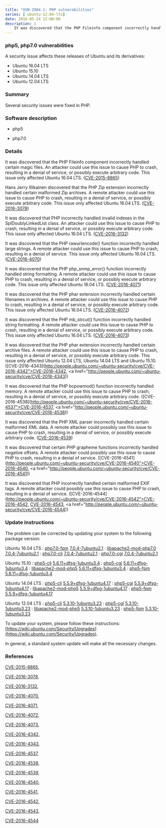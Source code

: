 ```yaml
---
title: "USN-2984-1: PHP vulnerabilities"
series: [ ubuntu-12.04-lts]
date: 2016-05-24 12:00:00
description: |
    It was discovered that the PHP Fileinfo component incorrectly handled certain magic files. An attacker could use this issue to cause PHP to crash, resulting in a denial of service, or possibly execute arbitrary code. This issue only affected Ubuntu 16.04 LTS. ([CVE-2015-8865](http://people.ubuntu.com/~ubuntu-security/cve/CVE-2015-8865))
--- 
```

 
 


### php5, php7.0 vulnerabilities

A security issue affects these releases of Ubuntu and its derivatives:

* Ubuntu 16.04 LTS
* Ubuntu 15.10
* Ubuntu 14.04 LTS
* Ubuntu 12.04 LTS

### Summary

Several security issues were fixed in PHP. 

### Software description

* php5 

* php7.0 

### Details

It was discovered that the PHP Fileinfo component incorrectly handled certain magic files. An attacker could use this issue to cause PHP to crash, resulting in a denial of service, or possibly execute arbitrary code. This issue only affected Ubuntu 16.04 LTS. ([CVE-2015-8865](http://people.ubuntu.com/~ubuntu-security/cve/CVE-2015-8865))

Hans Jerry Illikainen discovered that the PHP Zip extension incorrectly handled certain malformed Zip archives. A remote attacker could use this issue to cause PHP to crash, resulting in a denial of service, or possibly execute arbitrary code. This issue only affected Ubuntu 16.04 LTS. ([CVE-2016-3078](http://people.ubuntu.com/~ubuntu-security/cve/CVE-2016-3078))

It was discovered that PHP incorrectly handled invalid indexes in the SplDoublyLinkedList class. An attacker could use this issue to cause PHP to crash, resulting in a denial of service, or possibly execute arbitrary code. This issue only affected Ubuntu 16.04 LTS. ([CVE-2016-3132](http://people.ubuntu.com/~ubuntu-security/cve/CVE-2016-3132))

It was discovered that the PHP rawurlencode() function incorrectly handled large strings. A remote attacker could use this issue to cause PHP to crash, resulting in a denial of service. This issue only affected Ubuntu 16.04 LTS. ([CVE-2016-4070](http://people.ubuntu.com/~ubuntu-security/cve/CVE-2016-4070))

It was discovered that the PHP php_snmp_error() function incorrectly handled string formatting. A remote attacker could use this issue to cause PHP to crash, resulting in a denial of service, or possibly execute arbitrary code. This issue only affected Ubuntu 16.04 LTS. ([CVE-2016-4071](http://people.ubuntu.com/~ubuntu-security/cve/CVE-2016-4071))

It was discovered that the PHP phar extension incorrectly handled certain filenames in archives. A remote attacker could use this issue to cause PHP to crash, resulting in a denial of service, or possibly execute arbitrary code. This issue only affected Ubuntu 16.04 LTS. ([CVE-2016-4072](http://people.ubuntu.com/~ubuntu-security/cve/CVE-2016-4072))

It was discovered that the PHP mb_strcut() function incorrectly handled string formatting. A remote attacker could use this issue to cause PHP to crash, resulting in a denial of service, or possibly execute arbitrary code. This issue only affected Ubuntu 16.04 LTS. ([CVE-2016-4073](http://people.ubuntu.com/~ubuntu-security/cve/CVE-2016-4073))

It was discovered that the PHP phar extension incorrectly handled certain archive files. A remote attacker could use this issue to cause PHP to crash, resulting in a denial of service, or possibly execute arbitrary code. This issue only affected Ubuntu 12.04 LTS, Ubuntu 14.04 LTS and Ubuntu 15.10. ([CVE-2016-4343](http://people.ubuntu.com/~ubuntu-security/cve/CVE-2016-4342">CVE-2016-4342</a>, <a href="http://people.ubuntu.com/~ubuntu-security/cve/CVE-2016-4343))

It was discovered that the PHP bcpowmod() function incorrectly handled memory. A remote attacker could use this issue to cause PHP to crash, resulting in a denial of service, or possibly execute arbitrary code. ([CVE-2016-4538](http://people.ubuntu.com/~ubuntu-security/cve/CVE-2016-4537">CVE-2016-4537</a>, <a href="http://people.ubuntu.com/~ubuntu-security/cve/CVE-2016-4538))

It was discovered that the PHP XML parser incorrectly handled certain malformed XML data. A remote attacker could possibly use this issue to cause PHP to crash, resulting in a denial of service, or possibly execute arbitrary code. ([CVE-2016-4539](http://people.ubuntu.com/~ubuntu-security/cve/CVE-2016-4539))

It was discovered that certain PHP grapheme functions incorrectly handled negative offsets. A remote attacker could possibly use this issue to cause PHP to crash, resulting in a denial of service. ([CVE-2016-4541](http://people.ubuntu.com/~ubuntu-security/cve/CVE-2016-4540">CVE-2016-4540</a>, <a href="http://people.ubuntu.com/~ubuntu-security/cve/CVE-2016-4541))

It was discovered that PHP incorrectly handled certain malformed EXIF tags. A remote attacker could possibly use this issue to cause PHP to crash, resulting in a denial of service. ([CVE-2016-4544](http://people.ubuntu.com/~ubuntu-security/cve/CVE-2016-4542">CVE-2016-4542</a>, <a href="http://people.ubuntu.com/~ubuntu-security/cve/CVE-2016-4543">CVE-2016-4543</a>, <a href="http://people.ubuntu.com/~ubuntu-security/cve/CVE-2016-4544)) 

### Update instructions

The problem can be corrected by updating your system to the following package version:

Ubuntu 16.04 LTS
 : [php7.0-fpm](https://launchpad.net/ubuntu/+source/php7.0) <span> [7.0.4-7ubuntu2.1](https://launchpad.net/ubuntu/+source/php7.0/7.0.4-7ubuntu2.1) </span> 
 : [libapache2-mod-php7.0](https://launchpad.net/ubuntu/+source/php7.0) <span> [7.0.4-7ubuntu2.1](https://launchpad.net/ubuntu/+source/php7.0/7.0.4-7ubuntu2.1) </span> 
 : [php7.0-cli](https://launchpad.net/ubuntu/+source/php7.0) <span> [7.0.4-7ubuntu2.1](https://launchpad.net/ubuntu/+source/php7.0/7.0.4-7ubuntu2.1) </span> 
 : [php7.0-cgi](https://launchpad.net/ubuntu/+source/php7.0) <span> [7.0.4-7ubuntu2.1](https://launchpad.net/ubuntu/+source/php7.0/7.0.4-7ubuntu2.1) </span> 

Ubuntu 15.10
 : [php5-cli](https://launchpad.net/ubuntu/+source/php5) <span> [5.6.11+dfsg-1ubuntu3.4](https://launchpad.net/ubuntu/+source/php5/5.6.11+dfsg-1ubuntu3.4) </span> 
 : [php5-cgi](https://launchpad.net/ubuntu/+source/php5) <span> [5.6.11+dfsg-1ubuntu3.4](https://launchpad.net/ubuntu/+source/php5/5.6.11+dfsg-1ubuntu3.4) </span> 
 : [libapache2-mod-php5](https://launchpad.net/ubuntu/+source/php5) <span> [5.6.11+dfsg-1ubuntu3.4](https://launchpad.net/ubuntu/+source/php5/5.6.11+dfsg-1ubuntu3.4) </span> 
 : [php5-fpm](https://launchpad.net/ubuntu/+source/php5) <span> [5.6.11+dfsg-1ubuntu3.4](https://launchpad.net/ubuntu/+source/php5/5.6.11+dfsg-1ubuntu3.4) </span> 

Ubuntu 14.04 LTS
 : [php5-cli](https://launchpad.net/ubuntu/+source/php5) <span> [5.5.9+dfsg-1ubuntu4.17](https://launchpad.net/ubuntu/+source/php5/5.5.9+dfsg-1ubuntu4.17) </span> 
 : [php5-cgi](https://launchpad.net/ubuntu/+source/php5) <span> [5.5.9+dfsg-1ubuntu4.17](https://launchpad.net/ubuntu/+source/php5/5.5.9+dfsg-1ubuntu4.17) </span> 
 : [libapache2-mod-php5](https://launchpad.net/ubuntu/+source/php5) <span> [5.5.9+dfsg-1ubuntu4.17](https://launchpad.net/ubuntu/+source/php5/5.5.9+dfsg-1ubuntu4.17) </span> 
 : [php5-fpm](https://launchpad.net/ubuntu/+source/php5) <span> [5.5.9+dfsg-1ubuntu4.17](https://launchpad.net/ubuntu/+source/php5/5.5.9+dfsg-1ubuntu4.17) </span> 

Ubuntu 12.04 LTS
 : [php5-cli](https://launchpad.net/ubuntu/+source/php5) <span> [5.3.10-1ubuntu3.23](https://launchpad.net/ubuntu/+source/php5/5.3.10-1ubuntu3.23) </span> 
 : [php5-cgi](https://launchpad.net/ubuntu/+source/php5) <span> [5.3.10-1ubuntu3.23](https://launchpad.net/ubuntu/+source/php5/5.3.10-1ubuntu3.23) </span> 
 : [libapache2-mod-php5](https://launchpad.net/ubuntu/+source/php5) <span> [5.3.10-1ubuntu3.23](https://launchpad.net/ubuntu/+source/php5/5.3.10-1ubuntu3.23) </span> 
 : [php5-fpm](https://launchpad.net/ubuntu/+source/php5) <span> [5.3.10-1ubuntu3.23](https://launchpad.net/ubuntu/+source/php5/5.3.10-1ubuntu3.23) </span> 

To update your system, please follow these instructions: [https://wiki.ubuntu.com/Security/Upgrades](https://wiki.ubuntu.com/Security/Upgrades).

In general, a standard system update will make all the necessary changes. 

### References

 
 [CVE-2015-8865](http://people.ubuntu.com/~ubuntu-security/cve/CVE-2015-8865), 

 [CVE-2016-3078](http://people.ubuntu.com/~ubuntu-security/cve/CVE-2016-3078), 

 [CVE-2016-3132](http://people.ubuntu.com/~ubuntu-security/cve/CVE-2016-3132), 

 [CVE-2016-4070](http://people.ubuntu.com/~ubuntu-security/cve/CVE-2016-4070), 

 [CVE-2016-4071](http://people.ubuntu.com/~ubuntu-security/cve/CVE-2016-4071), 

 [CVE-2016-4072](http://people.ubuntu.com/~ubuntu-security/cve/CVE-2016-4072), 

 [CVE-2016-4073](http://people.ubuntu.com/~ubuntu-security/cve/CVE-2016-4073), 

 [CVE-2016-4342](http://people.ubuntu.com/~ubuntu-security/cve/CVE-2016-4342), 

 [CVE-2016-4343](http://people.ubuntu.com/~ubuntu-security/cve/CVE-2016-4343), 

 [CVE-2016-4537](http://people.ubuntu.com/~ubuntu-security/cve/CVE-2016-4537), 

 [CVE-2016-4538](http://people.ubuntu.com/~ubuntu-security/cve/CVE-2016-4538), 

 [CVE-2016-4539](http://people.ubuntu.com/~ubuntu-security/cve/CVE-2016-4539), 

 [CVE-2016-4540](http://people.ubuntu.com/~ubuntu-security/cve/CVE-2016-4540), 

 [CVE-2016-4541](http://people.ubuntu.com/~ubuntu-security/cve/CVE-2016-4541), 

 [CVE-2016-4542](http://people.ubuntu.com/~ubuntu-security/cve/CVE-2016-4542), 

 [CVE-2016-4543](http://people.ubuntu.com/~ubuntu-security/cve/CVE-2016-4543), 

 [CVE-2016-4544](http://people.ubuntu.com/~ubuntu-security/cve/CVE-2016-4544)
 

